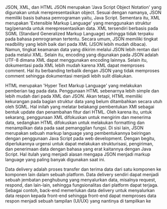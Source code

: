 JSON, XML, dan HTML
JSON merupakan 'Java Script Object Notation' yang digunakan untuk merepresentasikan object. Sesuai dengan namanya, JSON memiliki basis bahasa pemrograman yaitu, Java Script. Sementara itu, XML merupakan 'Extensible Markup Language' yang menggunakan struktur tag/penanda untuk merepresentasikan data. XML tersendiri berbasis pada SGML (Standard Generalized Markup Language) sehingga tidak terpaku pada bahasa pemrograman tertentu. Secara umum, JSON memiliki tingkat readbility yang lebih baik dari pada XML (JSON lebih mudah dibaca). Namun, tingkat keamanan data yang dikirim melalui JSON lebih rentan dari pada melalui XML. Selain itu, encoding yang digunakan pada JSON adalah UTF-8 dimana XML dapat menggunakan encoding lainnya. Selain itu, dokumentasi pada XML lebih mudah karena XML dapat memproses comment. Hal itu berbanding terbalik dengan JSON yang tidak memproses comment sehingga dokumentasi menjadi lebih sulit dilakukan.

HTML merupakan 'Hyper Text Markup Language' yang melakukan pemberian tag pada data. Penggunaan HTML sebenarnya lebih simple dan lebih mudah dari pada XML dan JSON. Akan tetapi, HTML memiliki kekurangan pada bagian struktur data yang belum ditambahkan secara utuh oleh SGML. Hal inilah yang melatar belakangi pembentukan XMl sebagai bentuk update dan penambahan fitur dari HTML. Oleh karena itu, untuk sekarang, penggunaan XML difokuskan untuk mengirim dan menerima data, sedangkan HTML difokuskan untuk melakukan formatting dan menampilkan data pada saat pemanggilan fungsi. Di sisi lain, JSON merupakan sebuah markup language yang pembentukannya beiringan dengan penggunaan Java Script pada web development. Dengan begitu, diperlukannya urgensi untuk dapat melakukan strukturisasi, pengiriman, dan penerimaan data dengan bahasa yang erat kaitannya dengan Java Script.  Hal itulah yang menjadi alasan mengapa JSON menjadi markup language yang paling banyak digunakan saat ini.


Data delivery adalah proses transfer dan terima data dari satu komponen ke komponen lain dalam sebuah platform. Data delivery sendiri dapat menjadi sebuah jembatan penghubung yang menyalurkan data, misalnya request, respond, dan lain-lain, sehingga fungsionalitas dari platform dapat terjaga. Sebagai contoh, back-end memerlukan data delivery untuk menyalurkan data respon kepada front-end sehingga front-end dapat memproses data respon menjadi sebuah tampilan (UI/UX) yang nantinya di tampilkan ke